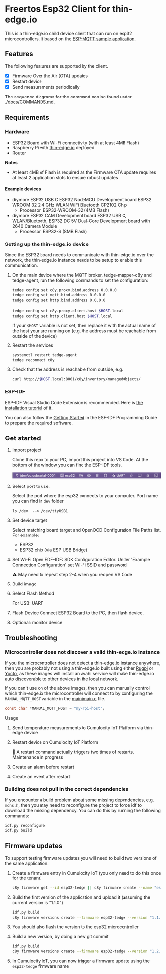 # Freertos Esp32 Client for thin-edge.io

This is a thin-edge.io child device client that can run on esp32 microcontrollers. 
It based on the [ESP-MQTT sample application](https://github.com/espressif/esp-idf/tree/v5.2.1/examples/protocols/mqtt/tcp).

## Features

The following features are supported by the client.

* [x] Firmware Over the Air (OTA) updates
* [x] Restart device
* [x] Send measurements periodically

The sequence diagrams for the command can be found under [./docs/COMMANDS.md](./docs/COMMANDS.md).

## Requirements 

### Hardware

- ESP32 Board with Wi-Fi connectivity (with at least 4MB Flash)
- Raspberry Pi with [thin-edge.io](https://thin-edge.io) deployed 
- Router

**Notes**

* At least 4MB of Flash is required as the Firmware OTA update requires at least 2 application slots to ensure robust updates

#### Example devices

* diymore ESP32 USB C ESP32 NodeMCU Development board ESP32 WROOM 32 2.4 GHz WLAN WiFi Bluetooth CP2102 Chip
   * Processor: ESP32-WROOM-32 (4MB Flash)
* diymore ESP32 CAM Development board ESP32 USB C, WLAN/Bluetooth, ESP32 DC 5V Dual-Core Development board with 2640 Camera Module
   * Processor: ESP32-S (8MB Flash)

### Setting up the thin-edge.io device

Since the ESP32 board needs to communicate with thin-edge.io over the network, the thin-edge.io instance needs to be setup to enable this communication.

1. On the main device where the MQTT broker, tedge-mapper-c8y and tedge-agent, run the following commands to set the configuration:

    ```sh
    tedge config set c8y.proxy.bind.address 0.0.0.0
    tedge config set mqtt.bind.address 0.0.0.0
    tedge config set http.bind.address 0.0.0.0

    tedge config set c8y.proxy.client.host $HOST.local
    tedge config set http.client.host $HOST.local
    ```

    If your `$HOST` variable is not set, then replace it with the actual name of the host your are running on (e.g. the address must be reachable from outside of the device)

2. Restart the services

    ```
    systemctl restart tedge-agent
    tedge reconnect c8y
    ```

3. Check that the address is reachable from outside, e.g.

    ```sh
    curl http://$HOST.local:8001/c8y/inventory/managedObjects/
    ```

### ESP-IDF

ESP-IDF Visual Studio Code Extension is recommended. Here is [the installation tutorial](https://github.com/espressif/vscode-esp-idf-extension/blob/HEAD/docs/tutorial/install.md) of it.

You can also follow the [Getting Started](https://docs.espressif.com/projects/esp-idf/en/v4.2.3/esp32/get-started/index.html#) in the ESF-IDF Programming Guide to prepare the required software.

## Get started

1. Import project

   Clone this repo to your PC, import this project into VS Code. At the bottom of the window you can find the ESP-IDF tools.

   ![](./images/Toolbar.png)

2. Select port to use.

   Select the port where the esp32 connects to your computer. Port name you can find in `dev` folder

   `ls /dev  --> /dev/ttyUSB1`
   
3. Set device target

   Select matching board target and OpenOCD Configuration File Paths list. For example: 

      - ESP32
      - ESP32 chip (via ESP USB Bridge)
4. Set Wi-Fi
   Open EDF-IDF: SDK Configuration Editor. Under 'Example Connection Configuration' set Wi-Fi SSID and password 
   
   :warning: May need to repeat step 2-4 when you reopen VS Code
5. Build image
6. Select Flash Method

   For USB: UART
7. Flash Device
   Connect ESP32 Board to the PC, then flash device.
8. Optional: monitor device

## Troubleshooting

### Microcontroller does not discover a valid thin-edge.io instance

If you the microcontroller does not detect a thin-edge.io instance anywhere, then you are probably not using a thin-edge.io built using either [Rugpi](https://thin-edge.github.io/thin-edge.io/extend/firmware-management/building-image/rugpi/) or [Yocto](https://thin-edge.github.io/thin-edge.io/extend/firmware-management/building-image/yocto/), as these images will install an avahi service will make thin-edge.io auto discoverable to other devices in the local network.

If you can't use on of the above images, then you can manually control which thin-edge.io the microcontroller will connect to by configuring the `MANUAL_MQTT_HOST` variable in the [main/main.c](main/main.c) file.

```c
const char *MANUAL_MQTT_HOST = "my-rpi-host";
```


Usage

1. Send temperature measurements to Cumulocity IoT Platform via thin-edge device
2. Restart device on Cumulocity IoT Platform

   :construction: A restart command actually triggers two times of restarts. Maintenance in progress
3. Create an alarm before restart
4. Create an event after restart

### Building does not pull in the correct dependencies

If you encounter a build problem about some missing dependencies, e.g. `mdns.h`, then you may need to reconfigure the project to force idf to download the missing dependency. You can do this by running the following commands:

```sh
idf.py reconfigure
idf.py build
```

## Firmware updates

To support testing firmware updates you will need to build two versions of the same application.

1. Create a firmware entry in Cumulocity IoT (you only need to do this once for the tenant)

   ```sh
   c8y firmware get --id esp32-tedge || c8y firmware create --name "esp32-tedge"
   ```

2. Build the first version of the application and upload it (assuming the current version is "1.1.0")

   ```sh
   idf.py build
   c8y firmware versions create --firmware esp32-tedge --version "1.1.0" --file ./build/freertos-esp32-client.bin
   ```

3. You should also flash the version to the esp32 microcontroller

4. Build a new version, by doing a new git commit

   ```sh
   idf.py build
   c8y firmware versions create --firmware esp32-tedge --version "1.2.0" --file ./build/freertos-esp32-client.bin
   ```

5. In Cumulocity IoT, you can now trigger a firmware update using the `esp32-tedge` firmware name


